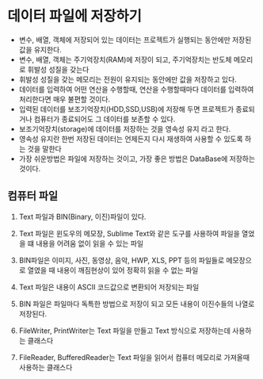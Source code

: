 # 데이터 파일에 저장하기
* 변수, 배열, 객체에 저장되어 있는 데이터는 프로젝트가 실행되는 동안에만 저장된 값을 유지한다.
* 변수, 배열, 객체는 주기억장치(RAM)에 저장이 되고, 주기억장치는 반도체 메모리로 휘발성 성질을 갖는다
* 휘발성 성질을 갖는 메모리는 전원이 유지되는 동안에만 값을 저장하고 있다.
* 데이터를 입력하여 어떤 연산을 수행할때, 연산을 수행할때마다 데이터를 입력하여 처리한다면 매우 불편할 것이다.
* 입력된 데이터를 보조기억장치(HDD,SSD,USB)에 저장해 두면 프로젝트가 종료되거나 컴퓨터가 종료되어도 그 데이터를 보존할 수 있다.
* 보조기억장치(storage)에 데이터를 저장하는 것을 영속성 유지 라고 한다.
* 영속성 유지란 한번 저장된 데이터는 언제든지 다시 재생하여 사용할 수 있도록 하는 것을 말한다
* 가장 쉬운방법은 파일에 저장하는 것이고, 가장 좋은 방법은 DataBase에 저장하는 것이다.

## 컴퓨터 파일
1. Text 파일과 BIN(Binary, 이진)파일이 있다.
2. Text 파일은 윈도우의 메모장, Sublime Text와 같은 도구를 사용하여 파일을 열었을 떄 내용을 어려움 없이 읽을 수 있는 파일

3. BIN파일은 이미지, 사진, 동영상, 음악, HWP, XLS, PPT 등의 파일들로 메모장으로 열였을 때 내용이 깨짐현상이 있어 정확히 읽을 수 없는 파일

4. Text 파일은 내용이 ASCII 코드값으로 변환되어 저장되는 파일
5. BIN 파일은 파일마다 독특한 방법으로 저장이 되고 모든 내용이 이진수들의 나열로 저장된다.

6. FileWriter, PrintWriter는 Text 파일을 만들고 Text 방식으로 저장하는데 사용하는 클래스다

7. FileReader, BufferedReader는 Text 파일을 읽어서 컴퓨터 메모리로 가져올때 사용하는 클래스다